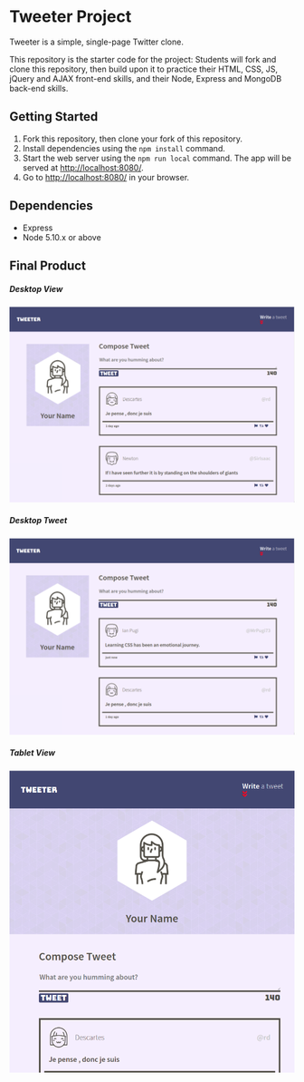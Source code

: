 # Tweeter Project

Tweeter is a simple, single-page Twitter clone.

This repository is the starter code for the project: Students will fork and clone this repository, then build upon it to practice their HTML, CSS, JS, jQuery and AJAX front-end skills, and their Node, Express and MongoDB back-end skills.

## Getting Started

1. Fork this repository, then clone your fork of this repository.
2. Install dependencies using the `npm install` command.
3. Start the web server using the `npm run local` command. The app will be served at <http://localhost:8080/>.
4. Go to <http://localhost:8080/> in your browser.

## Dependencies

- Express
- Node 5.10.x or above

## Final Product

##### Desktop View
![](https://github.com/x-c-li/tweeter/blob/master/pics/desktop-view.png)

##### Desktop Tweet
![](https://github.com/x-c-li/tweeter/blob/master/pics/tweet-posted.png)

##### Tablet View
![](https://github.com/x-c-li/tweeter/blob/master/pics/tablet-view.png)